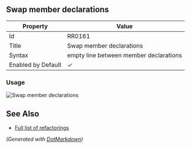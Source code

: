 ## Swap member declarations

| Property           | Value                                  |
| ------------------ | -------------------------------------- |
| Id                 | RR0161                                 |
| Title              | Swap member declarations               |
| Syntax             | empty line between member declarations |
| Enabled by Default | &#x2713;                               |

### Usage

![Swap member declarations](../../images/refactorings/SwapMemberDeclarations.png)

## See Also

* [Full list of refactorings](Refactorings.md)


*\(Generated with [DotMarkdown](http://github.com/JosefPihrt/DotMarkdown)\)*
